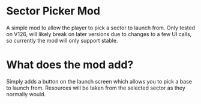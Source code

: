 # Sector Picker Mod
A simple mod to allow the player to pick a sector to launch from. Only tested on V126, will likely break on later 
versions due to changes to a few UI calls, so currently the mod will only support stable.

# What does the mod add?
Simply adds a button on the launch screen which allows you to pick a base to launch from. Resources will be taken from
the selected sector as they normally would.
